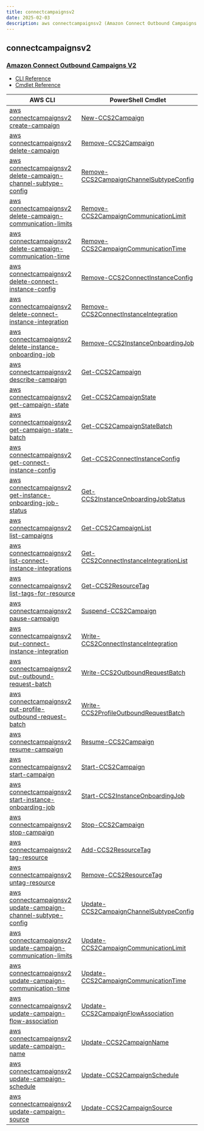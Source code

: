 ```yaml
---
title: connectcampaignsv2
date: 2025-02-03
description: aws connectcampaignsv2 (Amazon Connect Outbound Campaigns V2) command/cmdlet list.
---
```


## connectcampaignsv2

### [Amazon Connect Outbound Campaigns V2](https://aws.amazon.com/connect/outbound/)

* [CLI Reference](https://awscli.amazonaws.com/v2/documentation/api/latest/reference/connectcampaignsv2/index.html)
* [Cmdlet Reference](https://docs.aws.amazon.com/powershell/latest/reference/items/ConnectCampaignsV2_cmdlets.html)

|AWS CLI|PowerShell Cmdlet|
|----|----|
|[aws connectcampaignsv2 create-campaign](https://awscli.amazonaws.com/v2/documentation/api/latest/reference/connectcampaignsv2/create-campaign.html)|[New-CCS2Campaign](https://docs.aws.amazon.com/powershell/latest/reference/items/New-CCS2Campaign.html)|
|[aws connectcampaignsv2 delete-campaign](https://awscli.amazonaws.com/v2/documentation/api/latest/reference/connectcampaignsv2/delete-campaign.html)|[Remove-CCS2Campaign](https://docs.aws.amazon.com/powershell/latest/reference/items/Remove-CCS2Campaign.html)|
|[aws connectcampaignsv2 delete-campaign-channel-subtype-config](https://awscli.amazonaws.com/v2/documentation/api/latest/reference/connectcampaignsv2/delete-campaign-channel-subtype-config.html)|[Remove-CCS2CampaignChannelSubtypeConfig](https://docs.aws.amazon.com/powershell/latest/reference/items/Remove-CCS2CampaignChannelSubtypeConfig.html)|
|[aws connectcampaignsv2 delete-campaign-communication-limits](https://awscli.amazonaws.com/v2/documentation/api/latest/reference/connectcampaignsv2/delete-campaign-communication-limits.html)|[Remove-CCS2CampaignCommunicationLimit](https://docs.aws.amazon.com/powershell/latest/reference/items/Remove-CCS2CampaignCommunicationLimit.html)|
|[aws connectcampaignsv2 delete-campaign-communication-time](https://awscli.amazonaws.com/v2/documentation/api/latest/reference/connectcampaignsv2/delete-campaign-communication-time.html)|[Remove-CCS2CampaignCommunicationTime](https://docs.aws.amazon.com/powershell/latest/reference/items/Remove-CCS2CampaignCommunicationTime.html)|
|[aws connectcampaignsv2 delete-connect-instance-config](https://awscli.amazonaws.com/v2/documentation/api/latest/reference/connectcampaignsv2/delete-connect-instance-config.html)|[Remove-CCS2ConnectInstanceConfig](https://docs.aws.amazon.com/powershell/latest/reference/items/Remove-CCS2ConnectInstanceConfig.html)|
|[aws connectcampaignsv2 delete-connect-instance-integration](https://awscli.amazonaws.com/v2/documentation/api/latest/reference/connectcampaignsv2/delete-connect-instance-integration.html)|[Remove-CCS2ConnectInstanceIntegration](https://docs.aws.amazon.com/powershell/latest/reference/items/Remove-CCS2ConnectInstanceIntegration.html)|
|[aws connectcampaignsv2 delete-instance-onboarding-job](https://awscli.amazonaws.com/v2/documentation/api/latest/reference/connectcampaignsv2/delete-instance-onboarding-job.html)|[Remove-CCS2InstanceOnboardingJob](https://docs.aws.amazon.com/powershell/latest/reference/items/Remove-CCS2InstanceOnboardingJob.html)|
|[aws connectcampaignsv2 describe-campaign](https://awscli.amazonaws.com/v2/documentation/api/latest/reference/connectcampaignsv2/describe-campaign.html)|[Get-CCS2Campaign](https://docs.aws.amazon.com/powershell/latest/reference/items/Get-CCS2Campaign.html)|
|[aws connectcampaignsv2 get-campaign-state](https://awscli.amazonaws.com/v2/documentation/api/latest/reference/connectcampaignsv2/get-campaign-state.html)|[Get-CCS2CampaignState](https://docs.aws.amazon.com/powershell/latest/reference/items/Get-CCS2CampaignState.html)|
|[aws connectcampaignsv2 get-campaign-state-batch](https://awscli.amazonaws.com/v2/documentation/api/latest/reference/connectcampaignsv2/get-campaign-state-batch.html)|[Get-CCS2CampaignStateBatch](https://docs.aws.amazon.com/powershell/latest/reference/items/Get-CCS2CampaignStateBatch.html)|
|[aws connectcampaignsv2 get-connect-instance-config](https://awscli.amazonaws.com/v2/documentation/api/latest/reference/connectcampaignsv2/get-connect-instance-config.html)|[Get-CCS2ConnectInstanceConfig](https://docs.aws.amazon.com/powershell/latest/reference/items/Get-CCS2ConnectInstanceConfig.html)|
|[aws connectcampaignsv2 get-instance-onboarding-job-status](https://awscli.amazonaws.com/v2/documentation/api/latest/reference/connectcampaignsv2/get-instance-onboarding-job-status.html)|[Get-CCS2InstanceOnboardingJobStatus](https://docs.aws.amazon.com/powershell/latest/reference/items/Get-CCS2InstanceOnboardingJobStatus.html)|
|[aws connectcampaignsv2 list-campaigns](https://awscli.amazonaws.com/v2/documentation/api/latest/reference/connectcampaignsv2/list-campaigns.html)|[Get-CCS2CampaignList](https://docs.aws.amazon.com/powershell/latest/reference/items/Get-CCS2CampaignList.html)|
|[aws connectcampaignsv2 list-connect-instance-integrations](https://awscli.amazonaws.com/v2/documentation/api/latest/reference/connectcampaignsv2/list-connect-instance-integrations.html)|[Get-CCS2ConnectInstanceIntegrationList](https://docs.aws.amazon.com/powershell/latest/reference/items/Get-CCS2ConnectInstanceIntegrationList.html)|
|[aws connectcampaignsv2 list-tags-for-resource](https://awscli.amazonaws.com/v2/documentation/api/latest/reference/connectcampaignsv2/list-tags-for-resource.html)|[Get-CCS2ResourceTag](https://docs.aws.amazon.com/powershell/latest/reference/items/Get-CCS2ResourceTag.html)|
|[aws connectcampaignsv2 pause-campaign](https://awscli.amazonaws.com/v2/documentation/api/latest/reference/connectcampaignsv2/pause-campaign.html)|[Suspend-CCS2Campaign](https://docs.aws.amazon.com/powershell/latest/reference/items/Suspend-CCS2Campaign.html)|
|[aws connectcampaignsv2 put-connect-instance-integration](https://awscli.amazonaws.com/v2/documentation/api/latest/reference/connectcampaignsv2/put-connect-instance-integration.html)|[Write-CCS2ConnectInstanceIntegration](https://docs.aws.amazon.com/powershell/latest/reference/items/Write-CCS2ConnectInstanceIntegration.html)|
|[aws connectcampaignsv2 put-outbound-request-batch](https://awscli.amazonaws.com/v2/documentation/api/latest/reference/connectcampaignsv2/put-outbound-request-batch.html)|[Write-CCS2OutboundRequestBatch](https://docs.aws.amazon.com/powershell/latest/reference/items/Write-CCS2OutboundRequestBatch.html)|
|[aws connectcampaignsv2 put-profile-outbound-request-batch](https://awscli.amazonaws.com/v2/documentation/api/latest/reference/connectcampaignsv2/put-profile-outbound-request-batch.html)|[Write-CCS2ProfileOutboundRequestBatch](https://docs.aws.amazon.com/powershell/latest/reference/items/Write-CCS2ProfileOutboundRequestBatch.html)|
|[aws connectcampaignsv2 resume-campaign](https://awscli.amazonaws.com/v2/documentation/api/latest/reference/connectcampaignsv2/resume-campaign.html)|[Resume-CCS2Campaign](https://docs.aws.amazon.com/powershell/latest/reference/items/Resume-CCS2Campaign.html)|
|[aws connectcampaignsv2 start-campaign](https://awscli.amazonaws.com/v2/documentation/api/latest/reference/connectcampaignsv2/start-campaign.html)|[Start-CCS2Campaign](https://docs.aws.amazon.com/powershell/latest/reference/items/Start-CCS2Campaign.html)|
|[aws connectcampaignsv2 start-instance-onboarding-job](https://awscli.amazonaws.com/v2/documentation/api/latest/reference/connectcampaignsv2/start-instance-onboarding-job.html)|[Start-CCS2InstanceOnboardingJob](https://docs.aws.amazon.com/powershell/latest/reference/items/Start-CCS2InstanceOnboardingJob.html)|
|[aws connectcampaignsv2 stop-campaign](https://awscli.amazonaws.com/v2/documentation/api/latest/reference/connectcampaignsv2/stop-campaign.html)|[Stop-CCS2Campaign](https://docs.aws.amazon.com/powershell/latest/reference/items/Stop-CCS2Campaign.html)|
|[aws connectcampaignsv2 tag-resource](https://awscli.amazonaws.com/v2/documentation/api/latest/reference/connectcampaignsv2/tag-resource.html)|[Add-CCS2ResourceTag](https://docs.aws.amazon.com/powershell/latest/reference/items/Add-CCS2ResourceTag.html)|
|[aws connectcampaignsv2 untag-resource](https://awscli.amazonaws.com/v2/documentation/api/latest/reference/connectcampaignsv2/untag-resource.html)|[Remove-CCS2ResourceTag](https://docs.aws.amazon.com/powershell/latest/reference/items/Remove-CCS2ResourceTag.html)|
|[aws connectcampaignsv2 update-campaign-channel-subtype-config](https://awscli.amazonaws.com/v2/documentation/api/latest/reference/connectcampaignsv2/update-campaign-channel-subtype-config.html)|[Update-CCS2CampaignChannelSubtypeConfig](https://docs.aws.amazon.com/powershell/latest/reference/items/Update-CCS2CampaignChannelSubtypeConfig.html)|
|[aws connectcampaignsv2 update-campaign-communication-limits](https://awscli.amazonaws.com/v2/documentation/api/latest/reference/connectcampaignsv2/update-campaign-communication-limits.html)|[Update-CCS2CampaignCommunicationLimit](https://docs.aws.amazon.com/powershell/latest/reference/items/Update-CCS2CampaignCommunicationLimit.html)|
|[aws connectcampaignsv2 update-campaign-communication-time](https://awscli.amazonaws.com/v2/documentation/api/latest/reference/connectcampaignsv2/update-campaign-communication-time.html)|[Update-CCS2CampaignCommunicationTime](https://docs.aws.amazon.com/powershell/latest/reference/items/Update-CCS2CampaignCommunicationTime.html)|
|[aws connectcampaignsv2 update-campaign-flow-association](https://awscli.amazonaws.com/v2/documentation/api/latest/reference/connectcampaignsv2/update-campaign-flow-association.html)|[Update-CCS2CampaignFlowAssociation](https://docs.aws.amazon.com/powershell/latest/reference/items/Update-CCS2CampaignFlowAssociation.html)|
|[aws connectcampaignsv2 update-campaign-name](https://awscli.amazonaws.com/v2/documentation/api/latest/reference/connectcampaignsv2/update-campaign-name.html)|[Update-CCS2CampaignName](https://docs.aws.amazon.com/powershell/latest/reference/items/Update-CCS2CampaignName.html)|
|[aws connectcampaignsv2 update-campaign-schedule](https://awscli.amazonaws.com/v2/documentation/api/latest/reference/connectcampaignsv2/update-campaign-schedule.html)|[Update-CCS2CampaignSchedule](https://docs.aws.amazon.com/powershell/latest/reference/items/Update-CCS2CampaignSchedule.html)|
|[aws connectcampaignsv2 update-campaign-source](https://awscli.amazonaws.com/v2/documentation/api/latest/reference/connectcampaignsv2/update-campaign-source.html)|[Update-CCS2CampaignSource](https://docs.aws.amazon.com/powershell/latest/reference/items/Update-CCS2CampaignSource.html)|

